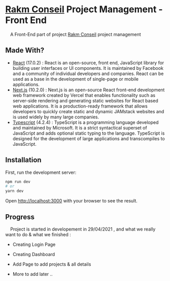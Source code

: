 # [Rakm Conseil] Project Management - Front End


  &nbsp; &nbsp; A Front-End part of project [Rakm Conseil] project management



## Made With?

- [React] (17.0.2) : React is an open-source, front end, JavaScript library for building user interfaces or UI components. It is maintained by Facebook and a community of individual developers and companies. React can be used as a base in the development of single-page or mobile applications.
- [Next.js] (10.2.0) : Next.js is an open-source React front-end development web framework created by Vercel that enables functionality such as server-side rendering and generating static websites for React based web applications. It is a production-ready framework that allows developers to quickly create static and dynamic JAMstack websites and is used widely by many large companies.
- [Typescript] (4.2.4) : TypeScript is a programming language developed and maintained by Microsoft. It is a strict syntactical superset of JavaScript and adds optional static typing to the language. TypeScript is designed for the development of large applications and transcompiles to JavaScript. 

## Installation

First, run the development server:

```bash
npm run dev
# or
yarn dev
```

Open [http://localhost:3000](http://localhost:3000) with your browser to see the result.


## Progress
&nbsp; &nbsp; Project is started in developement in 29/04/2021 , and what we really want to do & what we finished : 
+ Creating Login Page
+ Creating Dashboard
+ Add Page to add projects & all details
+ More to add later ..


   [React]: <https://reactjs.org/>
   [Rakm Conseil]: <https://rakm-conseil.com/>
   [Next.js]: <https://nextjs.org/>
   [Typescript]: <https://www.typescriptlang.org/>
